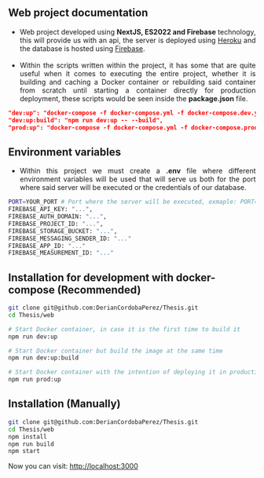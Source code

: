 ## Web project documentation

- <div align="justify">
    Web project developed using <b>NextJS, ES2022 and Firebase</b> technology, this will provide us with an api, the server is deployed using <a href="https://www.heroku.com">Heroku</a> and the database is hosted using <a href="https://console.firebase.google.com/">Firebase</a>.    
  </div>

  <br>

- <div align="justify">
    Within the scripts written within the project, it has some that are quite useful when it comes to executing the entire project, whether it is building and caching a Docker container or rebuilding said container from scratch until starting a container directly for production deployment, these scripts would be seen inside the <b>package.json</b> file.
  </div>

```json
"dev:up": "docker-compose -f docker-compose.yml -f docker-compose.dev.yml up",
"dev:up:build": "npm run dev:up -- --build",
"prod:up": "docker-compose -f docker-compose.yml -f docker-compose.prod.yml up"
```

## Environment variables

- <div align="justify">
    Within this project we must create a <b>.env</b> file where different environment variables will be used that will serve us both for the port where said server will be executed or the credentials of our database.
  </div>

```bash
PORT=YOUR_PORT # Port where the server will be executed, exmaple: PORT=3000
FIREBASE_API_KEY: "...",
FIREBASE_AUTH_DOMAIN: "...",
FIREBASE_PROJECT_ID: "...",
FIREBASE_STORAGE_BUCKET: "...",
FIREBASE_MESSAGING_SENDER_ID: "..."
FIREBASE_APP_ID: "..."
FIREBASE_MEASUREMENT_ID: "..."
```

## Installation for development with docker-compose (Recommended)

```bash
git clone git@github.com:DerianCordobaPerez/Thesis.git
cd Thesis/web

# Start Docker container, in case it is the first time to build it
npm run dev:up

# Start Docker container but build the image at the same time
npm run dev:up:build

# Start Docker container with the intention of deploying it in production mode
npm run prod:up
```

## Installation (Manually)

```bash
git clone git@github.com:DerianCordobaPerez/Thesis.git
cd Thesis/web
npm install
npm run build
npm start
```

<div align="justify">
  Now you can visit: <a href="http://localhost:3000" target="_blank">http://localhost:3000</a>
</div>
